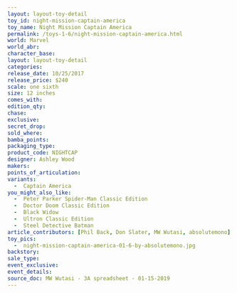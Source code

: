 ```yaml
---
layout: layout-toy-detail 
toy_id: night-mission-captain-america
toy_name: Night Mission Captain America
permalink: /toys-1-6/night-mission-captain-america.html
world: Marvel
world_abr: 
character_base: 
layout: layout-toy-detail
categories: 
release_date: 10/25/2017
release_price: $240 
scale: one sixth
size: 12 inches
comes_with: 
edition_qty: 
chase: 
exclusive: 
secret_drop: 
sold_where: 
bamba_points: 
packaging_type: 
product_code: NIGHTCAP
designer: Ashley Wood
makers: 
points_of_articulation: 
variants: 
  -  Captain America
you_might_also_like: 
  -  Peter Parker Spider-Man Classic Edition
  -  Doctor Doom Classic Edition
  -  Black Widow
  -  Ultron Classic Edition
  -  Steel Detective Batman
article_contributors: [Phil Back, Don Slater, MW Wutasi, absolutemono]
toy_pics: 
  -  night-mission-captain-america-01-6-by-absolutemono.jpg
backstory: 
sale_type: 
event_exclusive: 
event_details: 
source_doc: MW Wutasi - 3A spreadsheet - 01-15-2019
---
```

